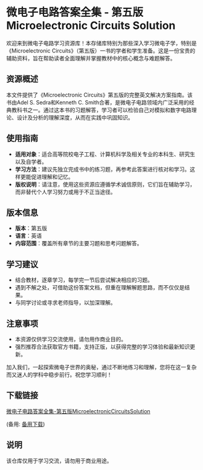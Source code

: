 # 微电子电路答案全集 - 第五版 Microelectronic Circuits Solution

欢迎来到微电子电路学习资源库！本存储库特别为那些深入学习微电子学，特别是《Microelectronic Circuits》（第五版）一书的学者和学生准备。这是一份宝贵的辅助资料，旨在帮助读者全面理解并掌握教材中的核心概念与难题解答。

## 资源概述

本文件提供了《Microelectronic Circuits》第五版的完整英文解决方案指南。该书由Adel S. Sedra和Kenneth C. Smith合著，是微电子电路领域内广泛采用的经典教科书之一。通过这本书的习题解答，学习者可以检验自己对模拟和数字电路理论、设计及分析的理解深度，从而在实践中巩固知识。

## 使用指南

- **适用对象**：适合高等院校电子工程、计算机科学及相关专业的本科生、研究生以及自学者。
- **学习方法**：建议先独立完成书中的练习题，再参考此答案进行核对和学习。这样更能促进理解和记忆。
- **版权说明**：请注意，使用这些资源应遵循学术诚信原则，它们旨在辅助学习，而非替代个人学习努力或用于不正当途径。

## 版本信息

- **版本**：第五版
- **语言**：英语
- **内容范围**：覆盖所有章节的主要习题和思考问题解答。

## 学习建议

- 结合教材，逐章学习，每学完一节后尝试解决相应的习题。
- 遇到不解之处，可借助这份答案文档，但重在理解解题思路，而不仅仅是结果。
- 与同学讨论或寻求老师指导，以加深理解。

## 注意事项

- 本资源仅供学习交流使用，请勿用作商业目的。
- 强烈推荐合法获取官方书籍，支持正版，以获得完整的学习体验和最新知识更新。

加入我们，一起探索微电子世界的奥秘，通过不断地练习和理解，您将在这一复杂而又迷人的学科中稳步前行。祝您学习顺利！

## 下载链接
[微电子电路答案全集-第五版MicroelectronicCircuitsSolution](https://pan.quark.cn/s/219fa24e0a9e) 

(备用: [备用下载](https://pan.baidu.com/s/1eILsdDPB4IEQR8qzOkCsXQ?pwd=1234))

## 说明

该仓库仅用于学习交流，请勿用于商业用途。
